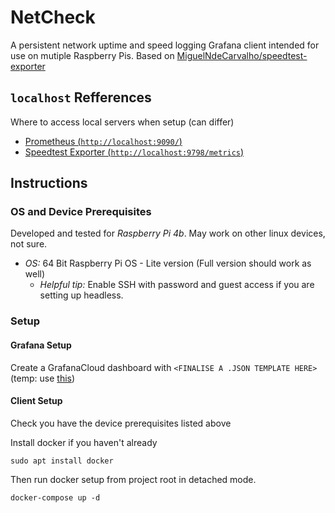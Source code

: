 # NetCheck
A persistent network uptime and speed logging Grafana client intended for use on mutiple Raspberry Pis.
Based on [MiguelNdeCarvalho/speedtest-exporter](https://github.com/MiguelNdeCarvalho/speedtest-exporter)

## `localhost` Refferences

Where to access local servers when setup (can differ)

- [Prometheus (`http://localhost:9090/`)](http://localhost:9090/)
- [Speedtest Exporter (`http://localhost:9798/metrics`)](http://localhost:9798/metrics)

## Instructions

### OS and Device Prerequisites 

Developed and tested for *Raspberry Pi 4b*. May work on other linux devices, not sure.

- *OS:* 64 Bit Raspberry Pi OS - Lite version (Full version should work as well)
    - _Helpful tip:_ Enable SSH with password and guest access if you are setting up headless.

### Setup

#### Grafana Setup

Create a GrafanaCloud dashboard with `<FINALISE A .JSON TEMPLATE HERE>` (temp: use [this](https://github.com/MiguelNdeCarvalho/speedtest-exporter/blob/main/Dashboard/Speedtest-Exporter.json))

#### Client Setup

Check you have the device prerequisites listed above

Install docker if you haven't already

```terminal
sudo apt install docker
```

Then run docker setup from project root in detached mode. 

```terminal
docker-compose up -d
```